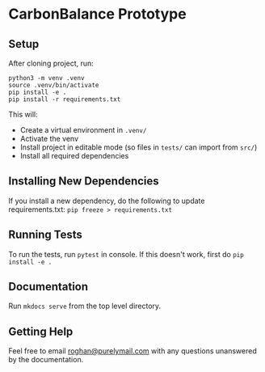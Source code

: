 # CarbonBalance Prototype



## Setup

After cloning project, run:

```
python3 -m venv .venv
source .venv/bin/activate
pip install -e .
pip install -r requirements.txt
```
This will:
- Create a virtual environment in `.venv/`
- Activate the venv
- Install project in editable mode (so files in `tests/` can import from `src/`)
- Install all required dependencies

## Installing New Dependencies

If you install a new dependency, do the following to update requirements.txt:
`pip freeze > requirements.txt`

## Running Tests

To run the tests, run `pytest` in console. If this doesn't work, first do `pip install -e .`

## Documentation

Run `mkdocs serve` from the top level directory.

## Getting Help

Feel free to email roghan@purelymail.com with any questions unanswered by the documentation.